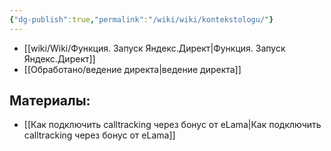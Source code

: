 ```yaml
---
{"dg-publish":true,"permalink":"/wiki/wiki/kontekstologu/"}
---
```


- [[wiki/Wiki/Функция. Запуск Яндекс.Директ\|Функция. Запуск Яндекс.Директ]]
- [[Обработано/ведение директа\|ведение директа]]

## Материалы:
- [[Как подключить calltracking через бонус от eLama\|Как подключить calltracking через бонус от eLama]]
